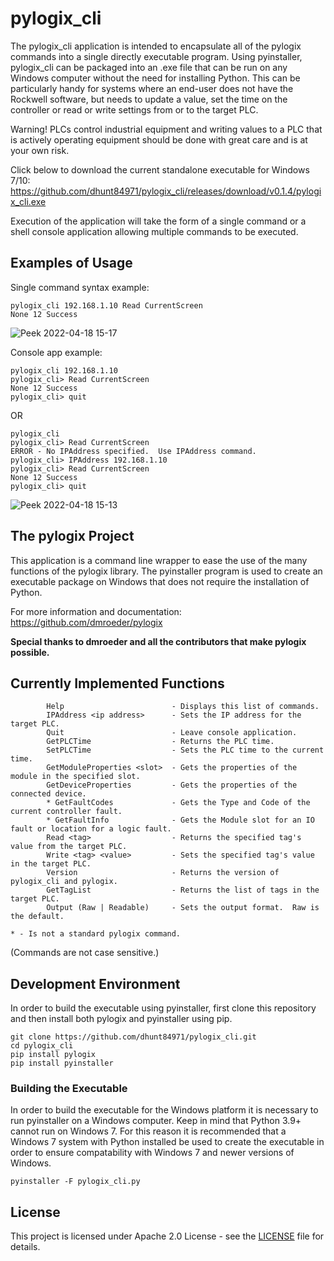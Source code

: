 # pylogix_cli

The pylogix_cli application is intended to encapsulate all of the pylogix commands into a single directly executable program.  Using pyinstaller, pylogix_cli can be packaged into an .exe file that can be run on any Windows computer without the need for installing Python.  This can be particularly
handy for systems where an end-user does not have the Rockwell software, but needs to update a value, set the time on the controller or read or write settings from or to the target PLC.

Warning!  PLCs control industrial equipment and writing values to a PLC that is actively operating equipment should be done with great care and is at your own risk.

Click below to download the current standalone executable for Windows 7/10:<br/>
https://github.com/dhunt84971/pylogix_cli/releases/download/v0.1.4/pylogix_cli.exe 


Execution of the application will take the form of a single command or a shell console application allowing multiple commands to be executed.

## Examples of Usage
Single command syntax example:
```
pylogix_cli 192.168.1.10 Read CurrentScreen
None 12 Success
```
![Peek 2022-04-18 15-17](https://user-images.githubusercontent.com/674065/163863258-3edac336-dc3b-4469-b1a2-660256805834.gif)


Console app example:
```
pylogix_cli 192.168.1.10
pylogix_cli> Read CurrentScreen
None 12 Success
pylogix_cli> quit
```

OR
```
pylogix_cli
pylogix_cli> Read CurrentScreen
ERROR - No IPAddress specified.  Use IPAddress command.
pylogix_cli> IPAddress 192.168.1.10
pylogix_cli> Read CurrentScreen
None 12 Success
pylogix_cli> quit
```
![Peek 2022-04-18 15-13](https://user-images.githubusercontent.com/674065/163862795-0810d192-76c8-40b5-a798-819640d2ef5f.gif)



## The pylogix Project
This application is a command line wrapper to ease the use of the many functions of the pylogix library.  The pyinstaller program is used to create an executable package on Windows that does not require the installation of Python.

For more information and documentation:
https://github.com/dmroeder/pylogix

**Special thanks to dmroeder and all the contributors that make pylogix possible.**

## Currently Implemented Functions
```
        Help                        - Displays this list of commands.
        IPAddress <ip address>      - Sets the IP address for the target PLC.
        Quit                        - Leave console application.
        GetPLCTime                  - Returns the PLC time.
        SetPLCTime                  - Sets the PLC time to the current time.
        GetModuleProperties <slot>  - Gets the properties of the module in the specified slot.
        GetDeviceProperties         - Gets the properties of the connected device.
        * GetFaultCodes             - Gets the Type and Code of the current controller fault.
        * GetFaultInfo              - Gets the Module slot for an IO fault or location for a logic fault.
        Read <tag>                  - Returns the specified tag's value from the target PLC.
        Write <tag> <value>         - Sets the specified tag's value in the target PLC.
        Version                     - Returns the version of pylogix_cli and pylogix.
        GetTagList                  - Returns the list of tags in the target PLC.
        Output (Raw | Readable)     - Sets the output format.  Raw is the default.     

* - Is not a standard pylogix command.
```
(Commands are not case sensitive.)



## Development Environment
In order to build the executable using pyinstaller, first clone this repository and then install both pylogix and pyinstaller using pip.

```
git clone https://github.com/dhunt84971/pylogix_cli.git
cd pylogix_cli
pip install pylogix
pip install pyinstaller
```

### Building the Executable
In order to build the executable for the Windows platform it is necessary to run pyinstaller on a Windows computer.  Keep in mind that Python 3.9+ cannot run on Windows 7.  For this reason it is recommended that a Windows 7 system with Python installed be used to create the executable in order to ensure compatability with Windows 7 and newer versions of Windows.
 
```
pyinstaller -F pylogix_cli.py
```

## License

This project is licensed under Apache 2.0 License - see the [LICENSE](LICENSE.txt) file for details.

